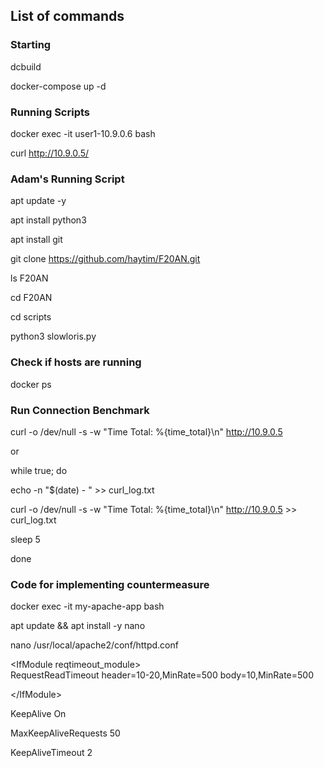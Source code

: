 ## List of commands

### Starting

dcbuild


docker-compose up -d

### Running Scripts

docker exec -it user1-10.9.0.6 bash

curl http://10.9.0.5/ 



### Adam's Running Script

apt update -y

apt install python3

apt install git

git clone https://github.com/haytim/F20AN.git

ls F20AN

cd F20AN

cd scripts

python3 slowloris.py


### Check if hosts are running

docker ps

### Run Connection Benchmark

curl -o /dev/null -s -w "Time Total: %{time_total}\\n" http://10.9.0.5


or


while true; do

  echo -n "$(date) - " >> curl_log.txt
  
  curl -o /dev/null -s -w "Time Total: %{time_total}\\n" http://10.9.0.5 >> curl_log.txt
  
  sleep 5
  
done

### Code for implementing countermeasure

docker exec -it my-apache-app bash

apt update && apt install -y nano

nano /usr/local/apache2/conf/httpd.conf


\<IfModule reqtimeout_module\>
  \
    RequestReadTimeout header=10-20,MinRate=500 body=10,MinRate=500
    
\</IfModule\>

KeepAlive On

MaxKeepAliveRequests 50

KeepAliveTimeout 2

